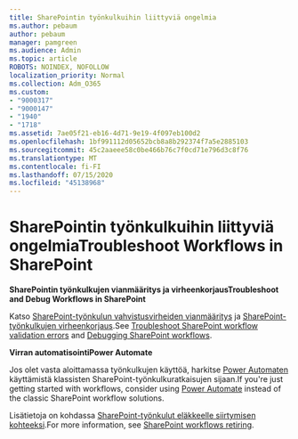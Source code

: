 ```yaml
---
title: SharePointin työnkulkuihin liittyviä ongelmia
ms.author: pebaum
author: pebaum
manager: pamgreen
ms.audience: Admin
ms.topic: article
ROBOTS: NOINDEX, NOFOLLOW
localization_priority: Normal
ms.collection: Adm_O365
ms.custom:
- "9000317"
- "9000147"
- "1940"
- "1718"
ms.assetid: 7ae05f21-eb16-4d71-9e19-4f097eb100d2
ms.openlocfilehash: 1bf991112d05652bcb8a8b292374f7a5e2885103
ms.sourcegitcommit: 45c2aaeee58c0be466b76c7f0cd71e796d3c8f76
ms.translationtype: MT
ms.contentlocale: fi-FI
ms.lasthandoff: 07/15/2020
ms.locfileid: "45138968"
---
```

# <a name="troubleshoot-workflows-in-sharepoint"></a><span data-ttu-id="7645a-102">SharePointin työnkulkuihin liittyviä ongelmia</span><span class="sxs-lookup"><span data-stu-id="7645a-102">Troubleshoot Workflows in SharePoint</span></span>

<span data-ttu-id="7645a-103">**SharePointin työnkulkujen vianmääritys ja virheenkorjaus**</span><span class="sxs-lookup"><span data-stu-id="7645a-103">**Troubleshoot and Debug Workflows in SharePoint**</span></span>

<span data-ttu-id="7645a-104">Katso [SharePoint-työnkulun vahvistusvirheiden vianmääritys](https://docs.microsoft.com/sharepoint/dev/general-development/troubleshooting-sharepoint-server-workflow-validation-errors-in-visio) ja [SharePoint-työnkulkujen virheenkorjaus](https://docs.microsoft.com/sharepoint/dev/general-development/debugging-sharepoint-server-workflows).</span><span class="sxs-lookup"><span data-stu-id="7645a-104">See [Troubleshoot SharePoint workflow validation errors](https://docs.microsoft.com/sharepoint/dev/general-development/troubleshooting-sharepoint-server-workflow-validation-errors-in-visio) and [Debugging SharePoint workflows](https://docs.microsoft.com/sharepoint/dev/general-development/debugging-sharepoint-server-workflows).</span></span>

<span data-ttu-id="7645a-105">**Virran automatisointi**</span><span class="sxs-lookup"><span data-stu-id="7645a-105">**Power Automate**</span></span>

<span data-ttu-id="7645a-106">Jos olet vasta aloittamassa työnkulkujen käyttöä, harkitse [Power Automaten](https://docs.microsoft.com/power-automate/modern-approvals) käyttämistä klassisten SharePoint-työnkulkuratkaisujen sijaan.</span><span class="sxs-lookup"><span data-stu-id="7645a-106">If you're just getting started with workflows, consider using [Power Automate](https://docs.microsoft.com/power-automate/modern-approvals) instead of the classic SharePoint workflow solutions.</span></span>

<span data-ttu-id="7645a-107">Lisätietoja on kohdassa [SharePoint-työnkulut eläkkeelle siirtymisen kohteeksi](https://docs.microsoft.com/alchemyinsights/sharepoint-workflows-retiring).</span><span class="sxs-lookup"><span data-stu-id="7645a-107">For more information, see [SharePoint workflows retiring](https://docs.microsoft.com/alchemyinsights/sharepoint-workflows-retiring).</span></span>
